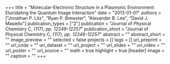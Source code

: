 +++
title = "Molecular-Electronic Structure in a Plasmonic Environment: Elucidating the Quantum Image Interaction"
date = "2013-01-01"
authors = ["Jonathan P. Litz", "Ryan P. Brewster", "Alexander B. Lee", "David J. Masiello"]
publication_types = ["2"]
publication = "Journal of Physical Chemistry C, (117), _pp. 12249-12257_"
publication_short = "Journal of Physical Chemistry C, (117), _pp. 12249-12257_"
abstract = ""
abstract_short = ""
image_preview = ""
selected = false
projects = []
tags = []
url_preprint = ""
url_code = ""
url_dataset = ""
url_project = ""
url_slides = ""
url_video = ""
url_poster = ""
url_source = ""
math = true
highlight = true
[header]
image = ""
caption = ""
+++
